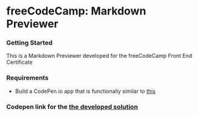 <h1>freeCodeCamp: Markdown Previewer</h1>
<h3>Getting Started</h3>
<p>This is a Markdown Previewer developed for the freeCodeCamp Front End Certificate</p>
<h3>Requirements</h3>
<ul>
<li>Build a CodePen.io app that is functionally similar to <a href="https://www.freecodecamp.org/learn/front-end-libraries/front-end-libraries-projects/build-a-markdown-previewer">this</a></li>

</ul>

<h3>Codepen link for the <a href="https://codepen.io/vaibhavagrawal270/pen/LYpJPVe?editors=1111">the developed solution</a></h3>
